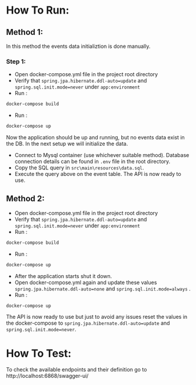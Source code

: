 # How To Run:
## Method 1:
In this method the events data initializtion is done manually.

### Step 1:
- Open docker-compose.yml file in the project root directory
- Verify that ```spring.jpa.hibernate.ddl-auto=update``` and ```spring.sql.init.mode=never``` under ```app:environment```
- Run :
```bash 
docker-compose build
```
- Run :
```bash 
docker-compose up
```
Now the application should be up and running, but no events data exist in the DB. In the next setup we will initialize the data.
- Connect to Mysql container (use whichever suitable method). Database connection details can be found in ```.env``` file in the root directory.
- Copy the SQL query in ```src\main\resources\data.sql```.
- Execute the query above on the event table.
The API is now ready to use.
## Method 2:
- Open docker-compose.yml file in the project root directory
- Verify that ```spring.jpa.hibernate.ddl-auto=update``` and ```spring.sql.init.mode=never``` under ```app:environment```
- Run :
```bash 
docker-compose build
```
- Run :
```bash 
docker-compose up
```
- After the application starts shut it down.
- Open docker-compose.yml again and update these values ```spring.jpa.hibernate.ddl-auto=none``` and ```spring.sql.init.mode=always``` .
- Run :
```bash 
docker-compose up
```
The API is now ready to use but just to avoid any issues reset the values in the docker-compose to ```spring.jpa.hibernate.ddl-auto=update``` and ```spring.sql.init.mode=never```.

# How To Test:
To check the available endpoints and their definition go to http://localhost:6868/swagger-ui/
